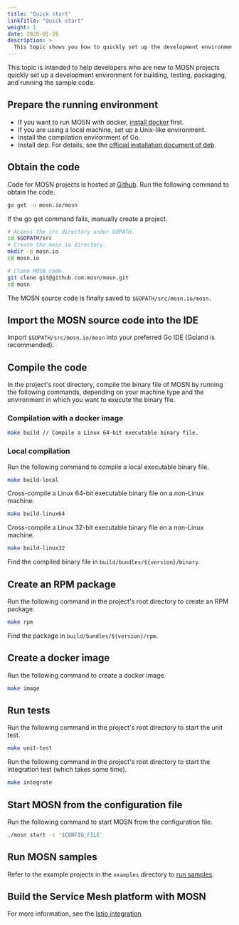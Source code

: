 ```yaml
---
title: "Quick start"
linkTitle: "Quick start"
weight: 1
date: 2020-01-20
description: >
  This topic shows you how to quickly set up the development environment for building, testing, packaging, and running the sample code.
---
```


This topic is intended to help developers who are new to MOSN projects quickly set up a development environment for building, testing, packaging, and running the sample code.


## Prepare the running environment

+ If you want to run MOSN with docker, [install docker](https://docs.docker.com/install/) first.
+ If you are using a local machine, set up a Unix-like environment.
+ Install the compilation environment of Go.
+ Install dep. For details, see the [official installation document of deb](https://golang.github.io/dep/docs/installation.html).

## Obtain the code

Code for MOSN projects is hosted at [Github](https://github.com/mosn/mosn). Run the following command to obtain the code.

```bash
go get -u mosn.io/mosn
```

If the go get command fails, manually create a project.

```bash
# Access the src directory under GOPATH.
cd $GOPATH/src
# Create the mosn.io directory.
mkdir -p mosn.io
cd mosn.io

# Clone MOSN code.
git clone git@github.com:mosn/mosn.git
cd mosn
```

The MOSN source code is finally saved to `$GOPATH/src/mosn.io/mosn.`

## Import the MOSN source code into the IDE

Import `$GOPATH/src/mosn.io/mosn` into your preferred Go IDE (Goland is recommended).

## Compile the code

In the project's root directory, compile the binary file of MOSN by running the following commands, depending on your machine type and the environment in which you want to execute the binary file.

### Compilation with a docker image

```bash
make build // Compile a Linux 64-bit executable binary file.
```

### Local compilation

Run the following command to compile a local executable binary file.

```bash
make build-local
```

Cross-compile a Linux 64-bit executable binary file on a non-Linux machine.

```bash
make build-linux64
```

Cross-compile a Linux 32-bit executable binary file on a non-Linux machine.

```bash
make build-linux32
```

Find the compiled binary file in `build/bundles/${version}/binary`.

## Create an RPM package

Run the following command in the project's root directory to create an RPM package.

```bash
make rpm
```

Find the package in `build/bundles/${version}/rpm`.

## Create a docker image

Run the following command to create a docker image.

```bash
make image
```

## Run tests

Run the following command in the project's root directory to start the unit test.

```bash
make unit-test
```

Run the following command in the project's root directory to start the integration test (which takes some time).

```bash
make integrate
```

## Start MOSN from the configuration file

Run the following command to start MOSN from the configuration file.

```bash
./mosn start -c '$CONFIG_FILE'
```

## Run MOSN samples

Refer to the example projects in the `examples` directory to [run samples](../../samples).

## Build the Service Mesh platform with MOSN

For more information, see the [Istio integration](../istio).

